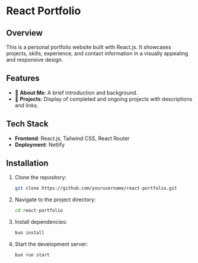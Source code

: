 # React Portfolio

## Overview
This is a personal portfolio website built with React.js. It showcases projects, skills, experience, and contact information in a visually appealing and responsive design.

## Features
- 📄 **About Me**: A brief introduction and background.
- 🚀 **Projects**: Display of completed and ongoing projects with descriptions and links.

## Tech Stack
- **Frontend**: React.js, Tailwind CSS, React Router
- **Deployment**: Netlify

## Installation

1. Clone the repository:
   ```sh
   git clone https://github.com/yourusername/react-portfolio.git
   ```

2. Navigate to the project directory:
   ```sh
   cd react-portfolio
   ```

3. Install dependencies:
   ```sh
   bun install
   ```

4. Start the development server:
   ```sh
   bun run start
   ```

